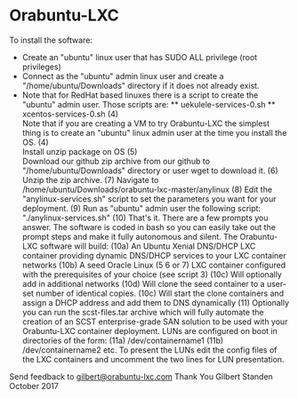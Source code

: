 # Orabuntu-LXC

To install the software:

* Create an "ubuntu" linux user that has SUDO ALL privilege (root privileges)
* Connect as the "ubuntu" admin linux user and create a "/home/ubuntu/Downloads" directory if it does not already exist.
* Note that for RedHat based linuxes there is a script to create the "ubuntu" admin user.  Those scripts are:
** uekulele-services-0.sh
** xcentos-services-0.sh
(4)   
Note that if you are creating a VM to try Orabuntu-LXC the simplest thing is to create an "ubuntu" linux admin user    at the time you install the OS.
(4)   
Install unzip package on OS 
(5)   
Download our github zip archive from our github to "/home/ubuntu/Downloads" directory or user wget to download it.
(6)
Unzip the zip archive.
(7)
Navigate to /home/ubuntu/Downloads/orabuntu-lxc-master/anylinux
(8)
Edit the "anylinux-services.sh" script to set the parameters you want for your deployment.
(9)
Run as "ubuntu" admin user the following script:  "./anylinux-services.sh"
(10) 
That's it.  There are a few prompts you answer.  The software is coded in bash so you can easily take out the prompt steps and make it fully autonomous and silent.  The Orabuntu-LXC software will build:
     (10a)  An Ubuntu Xenial DNS/DHCP LXC container providing dynamic DNS/DHCP services to your LXC container networks
     (10b)  A seed Oracle Linux (5 6 or 7) LXC container configured with the prerequisites of your choice (see script 3)
     (10c)  Will optionally add in additional networks
     (10d)  Will clone the seed container to a user-set number of identical copies.
     (10c)  Will start the clone containers and assign a DHCP address and add them to DNS dynamically
(11)
Optionally you can run the scst-files.tar archive which will fully automate the creation of an SCST enterprise-grade SAN solution to be used with your Orabuntu-LXC container deployment.  LUNs are configured on boot in directories of the form:
     (11a) /dev/containername1
     (11b) /dev/containername2
etc.  To present the LUNs edit the config files of the LXC containers and uncomment the two lines for LUN presentation.

Send feedback to gilbert@orabuntu-lxc.com
Thank You
Gilbert Standen
October 2017
